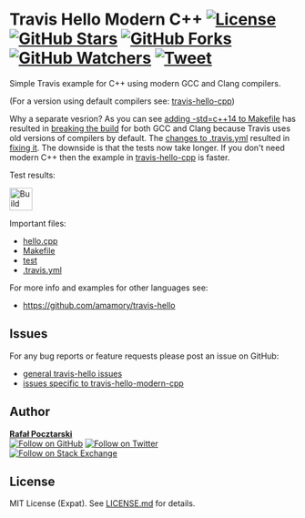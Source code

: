 Travis Hello Modern C++ [![License][license-img]][license-url] [![GitHub Stars][stars-img]][stars-url] [![GitHub Forks][forks-img]][forks-url] [![GitHub Watchers][watchers-img]][watchers-url] [![Tweet][tweet-img]][tweet-url]
=
Simple Travis example for C++ using modern GCC and Clang compilers.

(For a version using default compilers see: [travis-hello-cpp][cpp-url])

Why a separate vesrion? As you can see [adding -std=c++14 to Makefile](https://github.com/amamory/travis-hello-modern-cpp/commit/91ae62f448733b4e43ca3b8fffbd96d7dfc29c5a) has resulted in [breaking the build](https://travis-ci.org/amamory/travis-hello-modern-cpp/builds/171760012) for both GCC and Clang because Travis uses old versions of compilers by default. The [changes to .travis.yml](https://github.com/amamory/travis-hello-modern-cpp/commit/e1150984643c0ba2e53b9e4c0ce8939b528f850e) resulted in [fixing it](https://travis-ci.org/amamory/travis-hello-modern-cpp/builds/171760541). The downside is that the tests now take longer. If you don't need modern C++ then the example in [travis-hello-cpp][cpp-url] is faster.

Test results:

[<img alt="Build Status" src="https://travis-ci.org/amamory/travis-hello-modern-cpp.svg?branch=master" height="40">][travis-url]

Important files:

* [hello.cpp](hello.cpp)
* [Makefile](Makefile)
* [test](test)
* [.travis.yml](.travis.yml)

For more info and examples for other languages see:

* https://github.com/amamory/travis-hello

Issues
------
For any bug reports or feature requests
please post an issue on GitHub:

* [general travis-hello issues][issues-main-url]
* [issues specific to travis-hello-modern-cpp][issues-ver-url]

Author
------
[**Rafał Pocztarski**](https://pocztarski.com/)
<br/>
[![Follow on GitHub][github-follow-img]][github-follow-url]
[![Follow on Twitter][twitter-follow-img]][twitter-follow-url]
<br/>
[![Follow on Stack Exchange][stackexchange-img]][stackoverflow-url]

License
-------
MIT License (Expat). See [LICENSE.md](LICENSE.md) for details.

[main-url]: https://github.com/amamory/travis-hello
[cpp-url]: https://github.com/amamory/travis-hello-cpp
[github-url]: https://github.com/amamory/travis-hello-modern-cpp
[readme-url]: https://github.com/amamory/travis-hello-modern-cpp#readme
[issues-main-url]: https://github.com/amamory/travis-hello/issues
[issues-ver-url]: https://github.com/amamory/travis-hello-modern-cpp/issues
[stars-url]: https://github.com/amamory/travis-hello-modern-cpp/stargazers
[watchers-url]: https://github.com/amamory/travis-hello-modern-cpp/watchers
[forks-url]: https://github.com/amamory/travis-hello-modern-cpp/network/members
[stars-img]: https://img.shields.io/github/stars/amamory/travis-hello-modern-cpp.svg?style=social&amp;label=Stars
[forks-img]: https://img.shields.io/github/forks/amamory/travis-hello-modern-cpp.svg?style=social&amp;label=Forks
[watchers-img]: https://img.shields.io/github/watchers/amamory/travis-hello-modern-cpp.svg?style=social&amp;label=Watchers
[tweet-img]: https://img.shields.io/twitter/url/https/github.com/amamory/travis-hello-modern-cpp.svg?style=social
[tweet-url]: https://twitter.com/intent/tweet?text=%23Travis+example+for+modern+C%2b%2b+with+new+GCC+and+CLang+by+@pocztarski:&url=https%3A%2F%2Fgithub.com%2Famamory%2Ftravis-hello-modern-cpp
[license-url]: https://github.com/amamory/travis-hello-modern-cpp/blob/master/LICENSE.md
[license-img]: https://img.shields.io/github/license/amamory/travis-hello-modern-cpp.svg
[travis-url]: https://travis-ci.org/amamory/travis-hello-modern-cpp
[travis-img]: https://travis-ci.org/amamory/travis-hello-modern-cpp.svg?branch=master
[snyk-url]: https://snyk.io/test/github/amamory/travis-hello-modern-cpp
[snyk-img]: https://snyk.io/test/github/amamory/travis-hello-modern-cpp/badge.svg
[github-follow-url]: https://github.com/amamory
[github-follow-img]: https://img.shields.io/github/followers/amamory.svg?style=social&label=Follow
[twitter-follow-url]: https://twitter.com/intent/follow?screen_name=pocztarski
[twitter-follow-img]: https://img.shields.io/twitter/follow/pocztarski.svg?style=social&label=Follow
[stackoverflow-url]: https://stackoverflow.com/users/613198/amamory
[stackexchange-url]: https://stackexchange.com/users/303952/amamory
[stackexchange-img]: https://stackexchange.com/users/flair/303952.png
[gitlab-url]: https://gitlab.com/amamory/travis-hello-modern-cpp
[gitlabci-img]: https://gitlab.com/amamory/travis-hello-modern-cpp/badges/master/build.svg
[gitlabci-url]: https://gitlab.com/amamory/travis-hello-modern-cpp/builds
